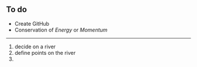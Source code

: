 ## To do
- Create GitHub
- Conservation of *Energy* or *Momentum*


---
1. decide on a river
2. define points on the river
3. 